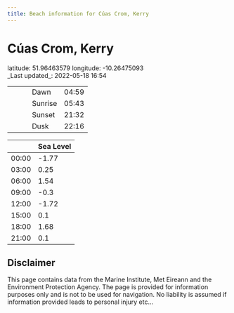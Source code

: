 ```yaml
---
title: Beach information for Cúas Crom, Kerry
---
```

# Cúas Crom, Kerry 

<div class="location-info">latitude: 51.96463579 longitude: -10.26475093</div>
<div class="met-eireann-warnings"></div>
_Last updated_: 2022-05-18 16:54

|   |   |   |   |   |
|---|---|---|---|---|
|   |   |   | Dawn  | 04:59 |
|   |   |   | Sunrise  | 05:43 |
|   |   |   | Sunset  | 21:32 |
|   |   |   | Dusk  | 22:16 |

<div></div>

|   | Sea Level  |
|---|---|
| 00:00 | -1.77 |
| 03:00 | 0.25 |
| 06:00 | 1.54 |
| 09:00 | -0.3 |
| 12:00 | -1.72 |
| 15:00 | 0.1 |
| 18:00 | 1.68 |
| 21:00 | 0.1 |

## Disclaimer

This page contains data from the Marine Institute,
Met Eireann and the Environment Protection Agency. The page is provided for
information purposes only and is not to be used for navigation. No liability
is assumed if information provided leads to personal injury etc...